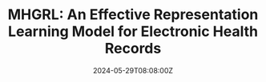 ---
title: "MHGRL: An Effective Representation Learning Model for Electronic Health Records"
authors:
- Feiyan Liu
- Xiaoli Wang
- Jinsong Su
author_notes:
- 
- 
- 
date: "2024-05-29T08:08:00Z"
publishDate: "2025-05-29T08:08:00Z"
publication_types: []
publication: "**In Proc. of COLING 2024.** (CCF-B类)"
---